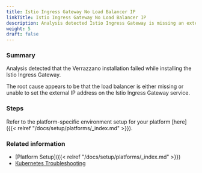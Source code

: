 ```yaml
---
title: Istio Ingress Gateway No Load Balancer IP
linkTitle: Istio Ingress Gateway No Load Balancer IP
description: Analysis detected Istio Ingress Gateway is missing an external IP address
weight: 5
draft: false
---
```


### Summary
Analysis detected that the Verrazzano installation failed while installing the Istio Ingress Gateway.

The root cause appears to be that the load balancer is either missing or unable to set the external IP address on the Istio Ingress Gateway service.

### Steps

Refer to the platform-specific environment setup for your platform [here]({{< relref "/docs/setup/platforms/_index.md" >}}).

### Related information
* [Platform Setup]({{< relref "/docs/setup/platforms/_index.md" >}})
* [Kubernetes Troubleshooting](https://kubernetes.io/docs/tasks/debug/)
